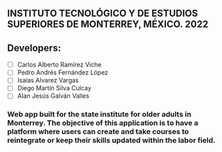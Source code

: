 ## INSTITUTO TECNOLÓGICO Y DE ESTUDIOS SUPERIORES DE MONTERREY, MÉXICO. 2022

## Developers:

* [ ] Carlos Alberto Ramírez Viche
* [ ] Pedro Andrés Fernández López
* [ ] Isaías Alvarez Vargas
* [ ] Diego Martín Silva Culcay
* [ ] Alan Jesús Galván Valles

### Web app built for the state institute for older adults in Monterrey. The objective of this application is to have a platform where users can create and take courses to reintegrate or keep their skills updated within the labor field.